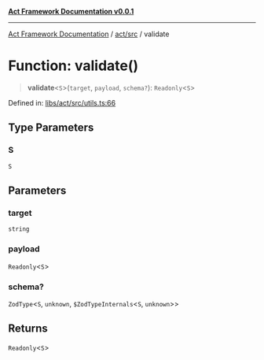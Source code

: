 [**Act Framework Documentation v0.0.1**](README.md)

***

[Act Framework Documentation](README.md) / [act/src](act.src.md) / validate

# Function: validate()

> **validate**\<`S`\>(`target`, `payload`, `schema?`): `Readonly`\<`S`\>

Defined in: [libs/act/src/utils.ts:66](https://github.com/Rotorsoft/act-root/blob/62fab56d51bbe483c1ba64b9cb3720e282a9a947/libs/act/src/utils.ts#L66)

## Type Parameters

### S

`S`

## Parameters

### target

`string`

### payload

`Readonly`\<`S`\>

### schema?

`ZodType`\<`S`, `unknown`, `$ZodTypeInternals`\<`S`, `unknown`\>\>

## Returns

`Readonly`\<`S`\>
